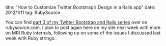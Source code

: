 title: "How to Customize Twitter Bootstrap’s Design in a Rails app"
date: 2012/1/11
tag: RubySource

You can find [part 3 of my Twitter Bootstrap and Rails series](http://rubysource.com/how-to-customize-twitter-bootstrap%E2%80%99s-design-in-a-rails-app/) over on rubysource.com. I plan to post again here on my site next week with more on MRI Ruby internals, following up on some of the issues I discussed last week with Ruby strings.

